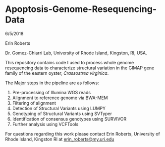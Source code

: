 # Apoptosis-Genome-Resequencing-Data
6/5/2018

Erin Roberts

Dr. Gomez-Chiarri Lab, University of Rhode Island, Kingston, RI, USA. 

This repository contains code I used to process whole genome resequencing data to characterize structural variation in the GIMAP gene family of the eastern oyster, *Crassostrea virginica*.

The Major steps in the pipeline are as follows:

1. Pre-processing of Illumina WGS reads
2. Alignment to reference genome via BWA-MEM
3. Filtering of alignment
4. Detection of Structural Variants using LUMPY
5. Genotyping of Structural Variants using SVTyper
6. Identification of consensus genotypes using SURVIVOR
7. Further analysis using VCFTools

For questions regarding this work please contact Erin Roberts, University of Rhode Island, Kingston RI at erin_roberts@my.uri.edu


